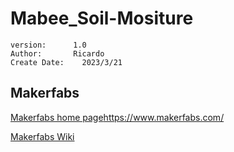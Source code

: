 # Mabee_Soil-Mositure

```
version:      1.0
Author:       Ricardo
Create Date:	2023/3/21
```

## Makerfabs

[Makerfabs home page]()https://www.makerfabs.com/

[Makerfabs Wiki](https://wiki.makerfabs.com/)

